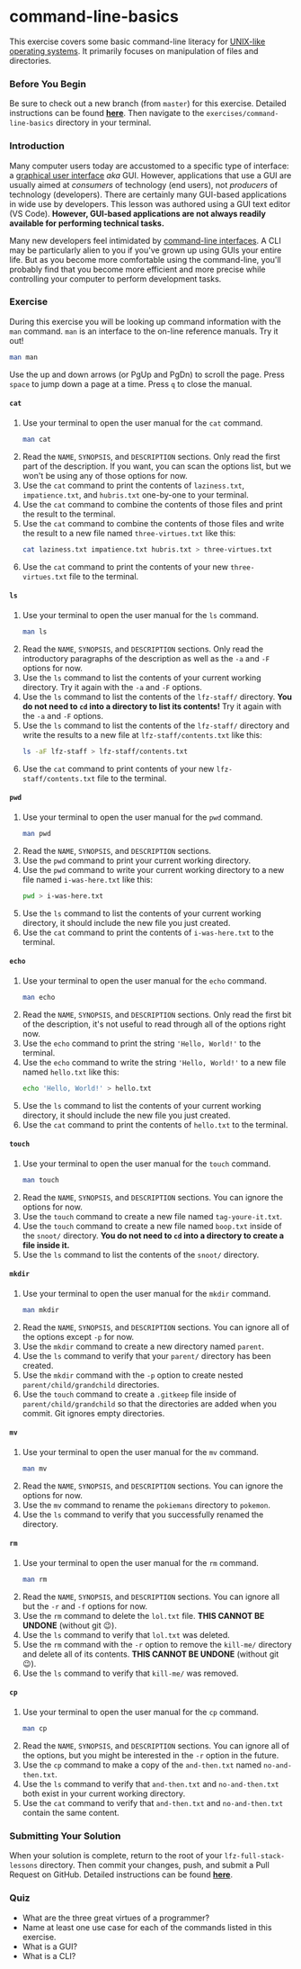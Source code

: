 # command-line-basics

This exercise covers some basic command-line literacy for [UNIX-like operating systems](https://en.wikipedia.org/wiki/Unix-like). It primarily focuses on manipulation of files and directories.

### Before You Begin

Be sure to check out a new branch (from `master`) for this exercise. Detailed instructions can be found [**here**](../../guides/before-each-exercise.md). Then navigate to the `exercises/command-line-basics` directory in your terminal.

### Introduction

Many computer users today are accustomed to a specific type of interface: a [graphical user interface](https://en.wikipedia.org/wiki/Graphical_user_interface) _aka_ GUI. However, applications that use a GUI are usually aimed at _consumers_ of technology (end users), not _producers_ of technology (developers). There are certainly many GUI-based applications in wide use by developers. This lesson was authored using a GUI text editor (VS Code). **However, GUI-based applications are not always readily available for performing technical tasks.**

Many new developers feel intimidated by [command-line interfaces](https://en.wikipedia.org/wiki/Command-line_interface). A CLI may be particularly alien to you if you've grown up using GUIs your entire life. But as you become more comfortable using the command-line, you'll probably find that you become more efficient and more precise while controlling your computer to perform development tasks.

### Exercise

During this exercise you will be looking up command information with the `man` command. `man` is an interface to the on-line reference manuals. Try it out!

```bash
man man
```

Use the up and down arrows (or PgUp and PgDn) to scroll the page. Press `space` to jump down a page at a time. Press `q` to close the manual.

#### `cat`

1. Use your terminal to open the user manual for the `cat` command.
    ```bash
    man cat
    ```
1. Read the `NAME`, `SYNOPSIS`, and `DESCRIPTION` sections. Only read the first part of the description. If you want, you can scan the options list, but we won't be using any of those options for now.
1. Use the `cat` command to print the contents of `laziness.txt`, `impatience.txt`, and `hubris.txt` one-by-one to your terminal.
1. Use the `cat` command to combine the contents of those files and print the result to the terminal.
1. Use the `cat` command to combine the contents of those files and write the result to a new file named `three-virtues.txt` like this:
    ```bash
    cat laziness.txt impatience.txt hubris.txt > three-virtues.txt
    ```
1. Use the `cat` command to print the contents of your new `three-virtues.txt` file to the terminal.

#### `ls`

1. Use your terminal to open the user manual for the `ls` command.
    ```bash
    man ls
    ```
1. Read the `NAME`, `SYNOPSIS`, and `DESCRIPTION` sections. Only read the introductory paragraphs of the description as well as the `-a` and `-F` options for now.
1. Use the `ls` command to list the contents of your current working directory. Try it again with the `-a` and `-F` options.
1. Use the `ls` command to list the contents of the `lfz-staff/` directory. **You do not need to `cd` into a directory to list its contents!** Try it again with the `-a` and `-F` options.
1. Use the `ls` command to list the contents of the `lfz-staff/` directory and write the results to a new file at `lfz-staff/contents.txt` like this:
    ```bash
    ls -aF lfz-staff > lfz-staff/contents.txt
    ```
1. Use the `cat` command to print contents of your new `lfz-staff/contents.txt` file to the terminal.

#### `pwd`

1. Use your terminal to open the user manual for the `pwd` command.
    ```bash
    man pwd
    ```
1. Read the `NAME`, `SYNOPSIS`, and `DESCRIPTION` sections.
1. Use the `pwd` command to print your current working directory.
1. Use the `pwd` command to write your current working directory to a new file named `i-was-here.txt` like this:
    ```bash
    pwd > i-was-here.txt
    ```
1. Use the `ls` command to list the contents of your current working directory, it should include the new file you just created.
1. Use the `cat` command to print the contents of `i-was-here.txt` to the terminal.

#### `echo`

1. Use your terminal to open the user manual for the `echo` command.
    ```bash
    man echo
    ```
1. Read the `NAME`, `SYNOPSIS`, and `DESCRIPTION` sections. Only read the first bit of the description, it's not useful to read through all of the options right now.
1. Use the `echo` command to print the string `'Hello, World!'` to the terminal.
1. Use the `echo` command to write the string `'Hello, World!'` to a new file named `hello.txt` like this:
    ```bash
    echo 'Hello, World!' > hello.txt
    ```
1. Use the `ls` command to list the contents of your current working directory, it should include the new file you just created.
1. Use the `cat` command to print the contents of `hello.txt` to the terminal.

#### `touch`

1. Use your terminal to open the user manual for the `touch` command.
    ```bash
    man touch
    ```
1. Read the `NAME`, `SYNOPSIS`, and `DESCRIPTION` sections. You can ignore the options for now.
1. Use the `touch` command to create a new file named `tag-youre-it.txt`.
1. Use the `touch` command to create a new file named `boop.txt` inside of the `snoot/` directory. **You do not need to `cd` into a directory to create a file inside it.**
1. Use the `ls` command to list the contents of the `snoot/` directory.

#### `mkdir`

1. Use your terminal to open the user manual for the `mkdir` command.
    ```bash
    man mkdir
    ```
1. Read the `NAME`, `SYNOPSIS`, and `DESCRIPTION` sections. You can ignore all of the options except `-p` for now.
1. Use the `mkdir` command to create a new directory named `parent`.
1. Use the `ls` command to verify that your `parent/` directory has been created.
1. Use the `mkdir` command with the `-p` option to create nested `parent/child/grandchild` directories.
1. Use the `touch` command to create a `.gitkeep` file inside of `parent/child/grandchild` so that the directories are added when you commit. Git ignores empty directories.

#### `mv`

1. Use your terminal to open the user manual for the `mv` command.
    ```bash
    man mv
    ```
1. Read the `NAME`, `SYNOPSIS`, and `DESCRIPTION` sections. You can ignore the options for now.
1. Use the `mv` command to rename the `pokiemans` directory to `pokemon`.
1. Use the `ls` command to verify that you successfully renamed the directory.

#### `rm`

1. Use your terminal to open the user manual for the `rm` command.
    ```bash
    man rm
    ```
1. Read the `NAME`, `SYNOPSIS`, and `DESCRIPTION` sections. You can ignore all but the `-r` and `-f` options for now.
1. Use the `rm` command to delete the `lol.txt` file. **THIS CANNOT BE UNDONE** (without git 😉).
1. Use the `ls` command to verify that `lol.txt` was deleted.
1. Use the `rm` command with the `-r` option to remove the `kill-me/` directory and delete all of its contents. **THIS CANNOT BE UNDONE** (without git 😉).
1. Use the `ls` command to verify that `kill-me/` was removed.

#### `cp`

1. Use your terminal to open the user manual for the `cp` command.
    ```bash
    man cp
    ```
1. Read the `NAME`, `SYNOPSIS`, and `DESCRIPTION` sections. You can ignore all of the options, but you might be interested in the `-r` option in the future.
1. Use the `cp` command to make a copy of the `and-then.txt` named `no-and-then.txt`.
1. Use the `ls` command to verify that `and-then.txt` and `no-and-then.txt` both exist in your current working directory.
1. Use the `cat` command to verify that `and-then.txt` and `no-and-then.txt` contain the same content.

### Submitting Your Solution

When your solution is complete, return to the root of your `lfz-full-stack-lessons` directory. Then commit your changes, push, and submit a Pull Request on GitHub. Detailed instructions can be found [**here**](../../guides/after-each-exercise.md).

### Quiz

- What are the three great virtues of a programmer?
- Name at least one use case for each of the commands listed in this exercise.
- What is a GUI?
- What is a CLI?
